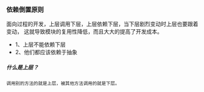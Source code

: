 ### 依赖倒置原则
面向过程的开发，上层调用下层，上层依赖下层，当下层剧烈变动时上层也要跟着变动，
这就导致模块的复用性降低，而且大大的提高了开发成本。
* 1、上层不能依赖下层
* 2、他们都应该依赖于抽象

##### 什么是上层？
```text
调用别的方法的就是上层，被其他方法调用的就是下层。
```